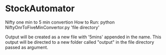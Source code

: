 # StockAutomator


Nifty one min to 5 min convertion
How to Run:
python NiftyOnrToFiveMinConvertor.py 'file directory'

Output will be created as a new file with '5mins' appended in the name. This output will be directed to a new folder called "output" in the file directory passed as argument.

